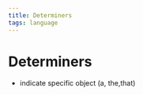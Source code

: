 ```yaml
---
title: Determiners
tags: language
---
```


# Determiners
- indicate specific object (a, the,that)
















































